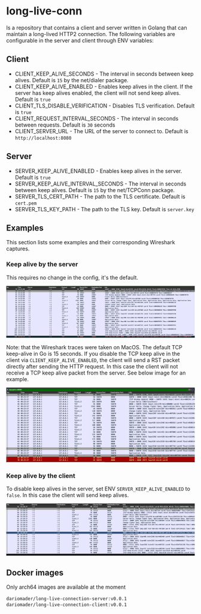 # long-live-conn

Is a repository that contains a client and server written in Golang that can maintain a long-lived HTTP2 connection. The following variables are configurable in the server and client through ENV variables:

## Client

- CLIENT_KEEP_ALIVE_SECONDS - The interval in seconds between keep alives. Default is `15` by the net/dialer package.
- CLIENT_KEEP_ALIVE_ENABLED - Enables keep alives in the client. If the server has keep alives enabled, the client will not send keep alives. Default is `true`
- CLIENT_TLS_DISABLE_VERIFICATION - Disables TLS verification. Default is `true`
- CLIENT_REQUEST_INTERVAL_SECONDS - The interval in seconds between requests. Default is `30` seconds
- CLIENT_SERVER_URL - The URL of the server to connect to. Default is `http://localhost:8080`


## Server

- SERVER_KEEP_ALIVE_ENABLED - Enables keep alives in the server. Default is `true`
- SERVER_KEEP_ALIVE_INTERVAL_SECONDS - The interval in seconds between keep alives. Default is `15` by the net/TCPConn package.
- SERVER_TLS_CERT_PATH - The path to the TLS certificate. Default is `cert.pem`
- SERVER_TLS_KEY_PATH - The path to the TLS key. Default is `server.key`


## Examples

This section lists some examples and their corresponding Wireshark captures.

### Keep alive by the server

This requires no change in the config, it's the default.

![Keep alive active and done by the server](./assets/keep-alive-by-server.png)

Note: that the Wireshark traces were taken on MacOS. The default TCP keep-alive in Go is 15 seconds. 
If you disable the TCP keep alive in the client via `CLIENT_KEEP_ALIVE_ENABLED`, the client will send a RST
packet directly after sending the HTTP request. In this case the client will not receive a TCP keep alive packet from the server. See below image for an example.

![Keep alive disabled in the client](./assets/keep-alive-disabled-in-client.png)


### Keep alive by the client

To disable keep alives in the server, set ENV `SERVER_KEEP_ALIVE_ENABLED` to `false`. In this case the client will send keep alives.

![Keep alive active and done by the client](./assets/keep-alive-by-client.png)

## Docker images

Only arch64 images are available at the moment

```
dariomader/long-live-connection-server:v0.0.1
dariomader/long-live-connection-client:v0.0.1
```
